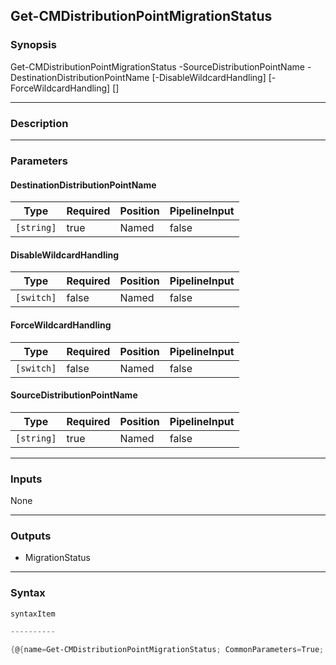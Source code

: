 Get-CMDistributionPointMigrationStatus
--------------------------------------




### Synopsis

Get-CMDistributionPointMigrationStatus -SourceDistributionPointName <string> -DestinationDistributionPointName <string> [-DisableWildcardHandling] [-ForceWildcardHandling] [<CommonParameters>]




---


### Description


---


### Parameters
#### **DestinationDistributionPointName**




|Type      |Required|Position|PipelineInput|
|----------|--------|--------|-------------|
|`[string]`|true    |Named   |false        |



#### **DisableWildcardHandling**




|Type      |Required|Position|PipelineInput|
|----------|--------|--------|-------------|
|`[switch]`|false   |Named   |false        |



#### **ForceWildcardHandling**




|Type      |Required|Position|PipelineInput|
|----------|--------|--------|-------------|
|`[switch]`|false   |Named   |false        |



#### **SourceDistributionPointName**




|Type      |Required|Position|PipelineInput|
|----------|--------|--------|-------------|
|`[string]`|true    |Named   |false        |





---


### Inputs
None




---


### Outputs
* MigrationStatus







---


### Syntax
```PowerShell
syntaxItem
```
```PowerShell
----------
```
```PowerShell
{@{name=Get-CMDistributionPointMigrationStatus; CommonParameters=True; parameter=System.Object[]}}
```
